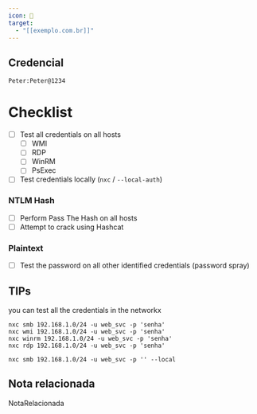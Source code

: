 ```yaml
---
icon: 🔑
target:
  - "[[exemplo.com.br]]"
---
```

## Credencial
```
Peter:Peter@1234
```

# Checklist  
- [ ] Test all credentials on all hosts  
  - [ ] WMI  
  - [ ] RDP  
  - [ ] WinRM  
  - [ ] PsExec  
- [ ] Test credentials locally (`nxc` / `--local-auth`)  

### NTLM Hash  
- [ ] Perform Pass The Hash on all hosts  
- [ ] Attempt to crack using Hashcat  

### Plaintext  
- [ ] Test the password on all other identified credentials (password spray)  

## TIPs
you can test all the credentials in the networkx
```
nxc smb 192.168.1.0/24 -u web_svc -p 'senha'
nxc wmi 192.168.1.0/24 -u web_svc -p 'senha'
nxc winrm 192.168.1.0/24 -u web_svc -p 'senha'
nxc rdp 192.168.1.0/24 -u web_svc -p 'senha' 
```

```
nxc smb 192.168.1.0/24 -u web_svc -p '' --local 
```
## Nota relacionada
NotaRelacionada
